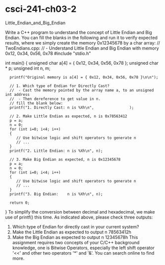 # csci-241-ch03-2
Little_Endian_and_Big_Endian 

Write a C++ program to understand the concept of Little Endian and Big Endian. You can fill the blanks in the following and run it to verify expected results, where we simply create the memory 0x12345678 by a char array:
// TwoEndians.cpp:
// - Understand Little Endian and Big Endian with memory 0x12, 0x34, 0x56, 0x78
#include "stdio.h"

int main()
{
      unsigned char a[4] = { 0x12, 0x34, 0x56, 0x78 };
      unsigned char * p;
      unsigned int n, m;

      printf("Original memory is a[4] = { 0x12, 0x34, 0x56, 0x78 }\n\n");

      // 1. Which type of Endian for Directly Cast?
      //  - Cast the memory pointed by the array name a, to an unsigned int address
      //  - Then dereference to get value in n. 
      // fill the blank below:
      printf("1. Directly Cast: n is %Xh\n",                );

      // 2. Make Little Endian as expected, n is 0x78563412
      p = a;
      n = 0;
      for (int i=0; i<4; i++)
      {
         // Use bitwise logic and shift operators to generate n
         // ...
      }
      printf("2. Little Endian: n is %Xh\n", n);

      // 3. Make Big Endian as expected, n is 0x12345678
      p = a;
      n = 0;
      for (int i=0; i<4; i++)
      {
         // Use bitwise logic and shift operators to generate n
         // ...
      }
      printf("3. Big Endian:    n is %Xh\n", n);

      return 0;
}
To simplify the conversion between decimal and hexadecimal, we make use of printf() this time. As indicated above, please check three outputs:
1. Which type of Endian for directly cast in your current system?
2. Make the Little Endian as expected to output n 78563412h
3. Make the Big Endian as expected to output n 12345678h
This assignment requires two concepts of your C/C++ background knowledge, one is Bitwise Operators, especially the left shift operator '<<' and other two operators '*' and '&'. You can search online to find more.
